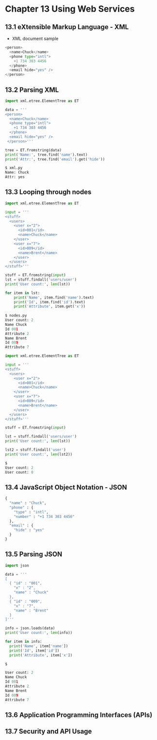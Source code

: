 # Chapter 13  Using Web Services

## 13.1 eXtensible Markup Language - XML

* XML document sample

```python
<person> 
  <name>Chuck</name> 
  <phone type="intl">
    +1 734 303 4456
  </phone>
  <email hide="yes" /> 
</person>
```

## 13.2 Parsing XML

```python
import xml.etree.ElementTree as ET

data = '''
<person>
  <name>Chuck</name>
  <phone type="intl">
    +1 734 303 4456
  </phone>
  <email hide="yes" />
 </person>'''

tree = ET.fromstring(data)
print('Name:', tree.find('name').text)
print('Attr:', tree.find('email').get('hide'))

$ xml.py
Name: Chuck
Attr: yes
```

## 13.3 Looping through nodes

```python
import xml.etree.ElementTree as ET

input = '''
<stuff>
  <users>
    <user x="2">
      <id>001</id>
      <name>Chuck</name>
    </user>
    <user x="7">
      <id>009</id>
      <name>Brent</name>
    </user>
  </users>
</stuff>'''

stuff = ET.fromstring(input)
lst = stuff.findall('users/user')
print('User count:', len(lst))

for item in lst:
    print('Name', item.find('name').text) 
    print('Id', item.find('id').text) 
    print('Attribute', item.get('x'))
    
$ nodes.py
User count: 2
Name Chuck
Id 001
Attribute 2
Name Brent
Id 009
Attribute 7
```

```python
import xml.etree.ElementTree as ET

input = '''
<stuff>
  <users>
    <user x="2">
      <id>001</id>
      <name>Chuck</name>
    </user>
    <user x="7">
      <id>009</id>
      <name>Brent</name>
    </user>
  </users>
</stuff>'''

stuff = ET.fromstring(input)

lst = stuff.findall('users/user')
print('User count:', len(lst))

lst2 = stuff.findall('user')
print('User count:', len(lst2))

$ 
User count: 2
User count: 0
```

## 13.4 JavaScript Object Notation - JSON

```python
{
  "name" : "Chuck",
  "phone" : {
    "type" : "intl",
    "number" : "+1 734 303 4456"
  },
  "email" : {
    "hide" : "yes"
  }
}
```

## 13.5 Parsing JSON

```python
import json

data = ''' 
[
  { "id" : "001",
    "x" : "2",
    "name" : "Chuck"
  },
  { "id" : "009",
    "x" : "7",
    "name" : "Brent"
  }
]'''

info = json.loads(data)
print('User count:', len(info))

for item in info:
  print('Name', item['name'])
  print('Id', item['id'])
  print('Attribute', item['x'])

$

User count: 2
Name Chuck
Id 001
Attribute 2
Name Brent
Id 009
Attribute 7
```

## 13.6 Application Programming Interfaces (APIs)

## 13.7 Security and API Usage




